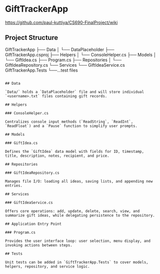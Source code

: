 # GiftTrackerApp
https://github.com/paul-kuttiya/CS690-FinalProject/wiki

## Project Structure

GiftTrackerApp
├── Data
│   └── DataPlaceholder
├── GiftTrackerApp.csproj
├── Helpers
│   └── ConsoleHelper.cs
├── Models
│   └── GiftIdea.cs
├── Program.cs
├── Repositories
│   └── GiftIdeaRepository.cs
└── Services
    └── GiftIdeaService.cs
GiftTrackerApp.Tests
└──...test files
```

## Data

`Data/` holds a `DataPlaceholder` file and will store individual `<username>.txt` files containing gift records.

## Helpers

### ConsoleHelper.cs

Centralizes console input methods (`ReadString`, `ReadInt`, `ReadFloat`) and a `Pause` function to simplify user prompts.

## Models

### GiftIdea.cs

Defines the `GiftIdea` data model with fields for ID, timestamp, title, description, notes, recipient, and price.

## Repositories

### GiftIdeaRepository.cs

Manages file I/O: loading all ideas, saving lists, and appending new entries.

## Services

### GiftIdeaService.cs

Offers core operations: add, update, delete, search, view, and summarize gift ideas, while delegating persistence to the repository.

## Application Entry Point

### Program.cs

Provides the user interface loop: user selection, menu display, and invoking actions between steps.

## Tests

Unit tests can be added in `GiftTrackerApp.Tests` to cover models, helpers, repository, and service logic.
